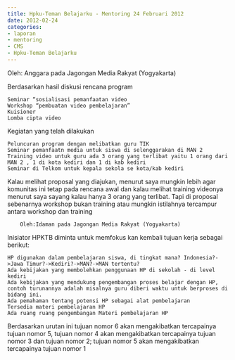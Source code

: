 ```yaml
---
title: Hpku-Teman Belajarku - Mentoring 24 Februari 2012
date: 2012-02-24
categories:
- laporan
- mentoring
- CMS
- Hpku-Teman Belajarku
---
```


Oleh: Anggara pada Jagongan Media Rakyat (Yogyakarta)

Berdasarkan hasil diskusi rencana program

    Seminar “sosialisasi pemanfaatan video
    Workshop “pembuatan video pembelajaran”
    Kuisioner
    Lomba cipta video

Kegiatan yang telah dilakukan

    Peluncuran program dengan melibatkan guru TIK
    Seminar pemanfaatn media untuk siswa di selenggarakan di MAN 2
    Training video untuk guru ada 3 orang yang terlibat yaitu 1 orang dari MAN 2 , 1 di kota kediri dan 1 di kab kediri
    Seminar di Telkom untuk kepala sekola se kota/kab kediri

Kalau melihat proposal yang diajukan, menurut saya mungkin lebih agar komunitas ini tetap pada rencana awal dan kalau melihat training videonya menurut saya sayang kalau hanya 3 orang yang terlibat. Tapi di proposal sebenarnya workshop bukan training atau mungkin istilahnya tercampur antara workshop dan training

        Oleh:Idaman pada Jagongan Media Rakyat (Yogyakarta)

Inisiator HPKTB diminta untuk memfokus kan kembali tujuan kerja sebagai berikut:

    HP digunakan dalam pembelajaran siswa, di tingkat mana? Indonesia?->Jawa Timur?->Kediri?->MAN?->MAN tertentu?
    Ada kebijakan yang membolehkan penggunaan HP di sekolah - di level kediri
    Ada kebijakan yang mendukung pengembangan proses belajar dengan HP, contoh turunannya adalah misalnya guru diberi waktu untuk berproses di bidang ini.
    Ada pemahaman tentang potensi HP sebagai alat pembelajaran
    Tersedia materi pembelajaran HP
    Ada ruang ruang pengembangan Materi pembelajaran HP

Berdasarkan urutan ini tujuan nomor 6 akan mengakibatkan tercapainya tujuan nomor 5, tujuan nomor 4 akan mengakibatkan tercapainya tujuan nomor 3 dan tujuan nomor 2; tujuan nomor 5 akan mengakibatkan tercapainya tujuan nomor 1
